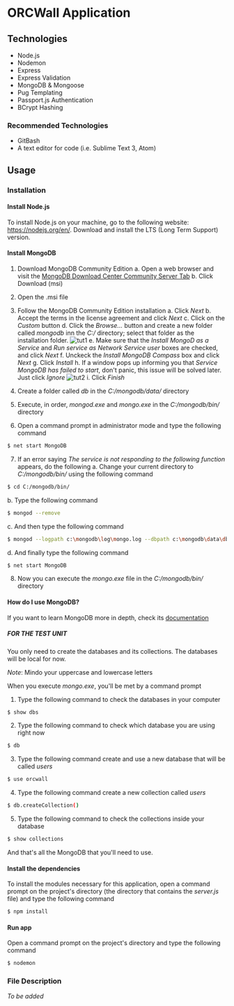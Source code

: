 # ORCWall Application

## Technologies
* Node.js
* Nodemon
* Express
* Express Validation
* MongoDB & Mongoose
* Pug Templating
* Passport.js Authentication
* BCrypt Hashing

### Recommended Technologies
* GitBash
* A text editor for code (i.e. Sublime Text 3, Atom)

## Usage

### Installation

#### Install Node.js

To install Node.js on your machine, go to the following website: https://nodejs.org/en/.
Download and install the LTS (Long Term Support) version.

#### Install MongoDB

1. Download MongoDB Community Edition
  a. Open a web browser and visit the [MongoDB Download Center Community Server Tab](https://www.mongodb.com/download-center?jmp=docs#production)
  b. Click Download (msi)

2. Open the .msi file

3. Follow the MongoDB Community Edition installation
  a. Click *Next*
  b. Accept the terms in the license agreement and click *Next*
  c. Click on the *Custom* button
  d. Click the *Browse...* button and create a new folder called *mongodb* inn the *C:/* directory; select that folder as the installation folder.
  ![tut1](/readme/tut1.png)
  e. Make sure that the *Install MongoD as a Service* and *Run service as Network Service user* boxes are checked, and click *Next*
  f. Unckeck the *Install MongoDB Compass* box and click *Next*
  g. Click *Install*
  h. If a window pops up informing you that *Service MongoDB has failed to start*, don't panic, this issue will be solved later. Just click *Ignore*
  ![tut2](/readme/tut2.png)
  i. Click *Finish*
  
4. Create a folder called *db* in the *C:/mongodb/data/* directory

5. Execute, in order, *mongod.exe* and *mongo.exe* in the *C:/mongodb/bin/* directory

6. Open a command prompt in administrator mode and type the following command

```sh
$ net start MongoDB
```

7. If an error saying *The service is not responding to the following function* appears, do the following
  a. Change your current directory to *C:/mongodb/bin/* using the following command
  
  ```sh
  $ cd C:/mongodb/bin/
  ```
  
  b. Type the following command
  
  ```sh
  $ mongod --remove
  ```
  
  c. And then type the following command
  
  ```sh
  $ mongod --logpath c:\mongodb\log\mongo.log --dbpath c:\mongodb\data\db --directoryperdb --install
  ```
  
  d. And finally type the following command
  
  ```sh
  $ net start MongoDB
  ```
  
8. Now you can execute the *mongo.exe* file in the *C:/mongodb/bin/* directory

#### How do I use MongoDB?

If you want to learn MongoDB more in depth, check its [documentation](https://docs.mongodb.com/)

##### FOR THE TEST UNIT

You only need to create the databases and its collections. The databases will be local for now.

*Note*: Mindo your uppercase and lowercase letters

When you execute *mongo.exe*, you'll be met by a command prompt

1. Type the following command to check the databases in your computer

```sh
$ show dbs
```
  
2. Type the following command to check which database you are using right now

```sh
$ db
```

3. Type the following command create and use a new database that will be called *users*

```sh
$ use orcwall
```

4. Type the following command create a new collection called *users*

```sh
$ db.createCollection()
```

5. Type the following command to check the collections inside your database

```sh
$ show collections
```

And that's all the MongoDB that you'll need to use.

#### Install the dependencies

To install the modules necessary for this application, open a command prompt on the project's directory (the directory that contains the *server.js* file) and type the following command

```sh
$ npm install
```
#### Run app

Open a command prompt on the project's directory and type the following command

```sh
$ nodemon
```

### File Description

*To be added*
